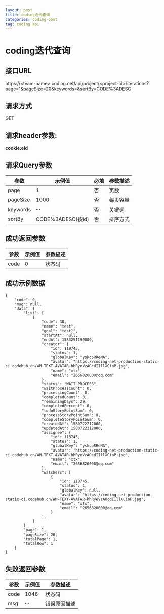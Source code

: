 ```yaml
---
layout: post
title: coding迭代查询
categories: coding-post
tag: coding api
---
```


# coding迭代查询


## 接口URL
https://\<team-name>.coding.net/api/project/\<project-id>/iterations?page=1&pageSize=20&keywords=&sortBy=CODE%3ADESC
## 请求方式
GET

## 请求header参数:
**cookie:eid**

## 请求Query参数

参数|示例值|必填|参数描述
---|---|--|---
page|1|否|页数
pageSize|1000|否|每页容量
keywords|···|否|关键词
sortBy|CODE%3ADESC(按id)|否|排序方式

## 成功返回参数

参数|示例值|参数描述
-|-|-
code|0|状态码


## 成功示例数据
```
{
	"code": 0,
	"msg": null,
	"data": {
		"list": [
			{
				"code": 38,
				"name": "test",
				"goal": "test1",
				"startAt": null,
				"endAt": 1583251199000,
				"creator": {
					"id": 119745,
					"status": 1,
					"globalKey": "yskcpRReNA",
					"avatar": "https://coding-net-production-static-ci.codehub.cn/WM-TEXT-AVATAR-hhRyeVzAOcdIIllXCioP.jpg",
					"name": "xtx",
					"email": "2656820000@qq.com"
				},
				"status": "WAIT_PROCESS",
				"waitProcessCount": 0,
				"processingCount": 0,
				"completedCount": 0,
				"remainingDays": 29,
				"completedPercent": 0,
				"todoStoryPointSum": 0,
				"processStoryPointSum": 0,
				"completeStoryPointSum": 0,
				"createdAt": 1580722212000,
				"updatedAt": 1580722212000,
				"assignee": {
					"id": 118745,
					"status": 1,
					"globalKey": "yskcpRReNA",
					"avatar": "https://coding-net-production-static-ci.codehub.cn/WM-TEXT-AVATAR-hhRyeVzAOcdIIllXCioP.jpg",
					"name": "xtx",
					"email": "2656820000@qq.com"
				},
				"watchers": [
					{
						"id": 118745,
						"status": 1,
						"globalKey": null,
						"avatar": "https://coding-net-production-static-ci.codehub.cn/WM-TEXT-AVATAR-hhRyeVzAOcdIIllXCioP.jpg",
						"name": "xtx",
						"email": "2656820000@qq.com"
					}
				],
            }
		]
		"page": 1,
		"pageSize": 20,
		"totalPage": 1,
		"totalRow": 1
	}
}
```

## 失败返回参数

参数|示例值|参数描述
-|-|-
code|1046|状态码
msg|···|错误原因描述


